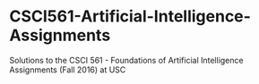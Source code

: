 # CSCI561-Artificial-Intelligence-Assignments
Solutions to the CSCI 561 - Foundations of Artificial Intelligence Assignments (Fall 2016) at USC
